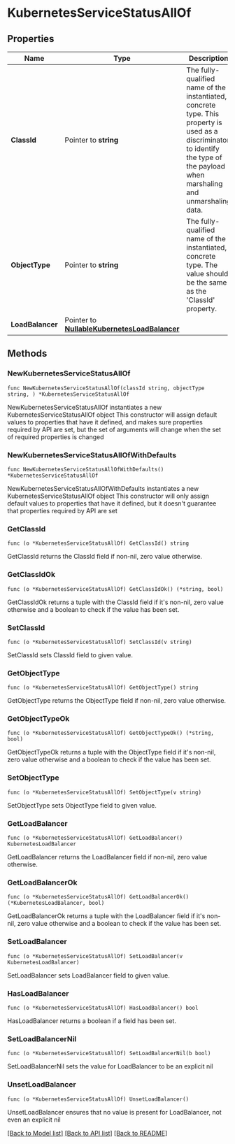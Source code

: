 # KubernetesServiceStatusAllOf

## Properties

Name | Type | Description | Notes
------------ | ------------- | ------------- | -------------
**ClassId** | Pointer to **string** | The fully-qualified name of the instantiated, concrete type. This property is used as a discriminator to identify the type of the payload when marshaling and unmarshaling data. | [default to "kubernetes.ServiceStatus"]
**ObjectType** | Pointer to **string** | The fully-qualified name of the instantiated, concrete type. The value should be the same as the &#39;ClassId&#39; property. | [default to "kubernetes.ServiceStatus"]
**LoadBalancer** | Pointer to [**NullableKubernetesLoadBalancer**](kubernetes.LoadBalancer.md) |  | [optional] 

## Methods

### NewKubernetesServiceStatusAllOf

`func NewKubernetesServiceStatusAllOf(classId string, objectType string, ) *KubernetesServiceStatusAllOf`

NewKubernetesServiceStatusAllOf instantiates a new KubernetesServiceStatusAllOf object
This constructor will assign default values to properties that have it defined,
and makes sure properties required by API are set, but the set of arguments
will change when the set of required properties is changed

### NewKubernetesServiceStatusAllOfWithDefaults

`func NewKubernetesServiceStatusAllOfWithDefaults() *KubernetesServiceStatusAllOf`

NewKubernetesServiceStatusAllOfWithDefaults instantiates a new KubernetesServiceStatusAllOf object
This constructor will only assign default values to properties that have it defined,
but it doesn't guarantee that properties required by API are set

### GetClassId

`func (o *KubernetesServiceStatusAllOf) GetClassId() string`

GetClassId returns the ClassId field if non-nil, zero value otherwise.

### GetClassIdOk

`func (o *KubernetesServiceStatusAllOf) GetClassIdOk() (*string, bool)`

GetClassIdOk returns a tuple with the ClassId field if it's non-nil, zero value otherwise
and a boolean to check if the value has been set.

### SetClassId

`func (o *KubernetesServiceStatusAllOf) SetClassId(v string)`

SetClassId sets ClassId field to given value.


### GetObjectType

`func (o *KubernetesServiceStatusAllOf) GetObjectType() string`

GetObjectType returns the ObjectType field if non-nil, zero value otherwise.

### GetObjectTypeOk

`func (o *KubernetesServiceStatusAllOf) GetObjectTypeOk() (*string, bool)`

GetObjectTypeOk returns a tuple with the ObjectType field if it's non-nil, zero value otherwise
and a boolean to check if the value has been set.

### SetObjectType

`func (o *KubernetesServiceStatusAllOf) SetObjectType(v string)`

SetObjectType sets ObjectType field to given value.


### GetLoadBalancer

`func (o *KubernetesServiceStatusAllOf) GetLoadBalancer() KubernetesLoadBalancer`

GetLoadBalancer returns the LoadBalancer field if non-nil, zero value otherwise.

### GetLoadBalancerOk

`func (o *KubernetesServiceStatusAllOf) GetLoadBalancerOk() (*KubernetesLoadBalancer, bool)`

GetLoadBalancerOk returns a tuple with the LoadBalancer field if it's non-nil, zero value otherwise
and a boolean to check if the value has been set.

### SetLoadBalancer

`func (o *KubernetesServiceStatusAllOf) SetLoadBalancer(v KubernetesLoadBalancer)`

SetLoadBalancer sets LoadBalancer field to given value.

### HasLoadBalancer

`func (o *KubernetesServiceStatusAllOf) HasLoadBalancer() bool`

HasLoadBalancer returns a boolean if a field has been set.

### SetLoadBalancerNil

`func (o *KubernetesServiceStatusAllOf) SetLoadBalancerNil(b bool)`

 SetLoadBalancerNil sets the value for LoadBalancer to be an explicit nil

### UnsetLoadBalancer
`func (o *KubernetesServiceStatusAllOf) UnsetLoadBalancer()`

UnsetLoadBalancer ensures that no value is present for LoadBalancer, not even an explicit nil

[[Back to Model list]](../README.md#documentation-for-models) [[Back to API list]](../README.md#documentation-for-api-endpoints) [[Back to README]](../README.md)


